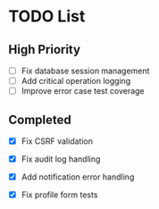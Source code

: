# TODO List

## High Priority  
- [ ] Fix database session management  
- [ ] Add critical operation logging  
- [ ] Improve error case test coverage  

## Completed  
- [x] Fix CSRF validation  
- [x] Fix audit log handling  
- [x] Add notification error handling  
- [x] Fix profile form tests  

